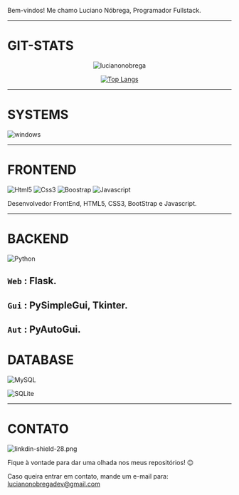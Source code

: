 Bem-vindos! Me chamo Luciano Nóbrega, Programador Fullstack.

___
# GIT-STATS

<div align="center">

![lucianonobrega](https://github-readme-stats.vercel.app/api?username=lucianonobrega&show_icons=true&theme=radical)

[![Top Langs](https://github-readme-stats.vercel.app/api/top-langs/?username=lucianonobrega)](https://github.com/lucianonobrega/github-readme-stats)

</div>

___
# SYSTEMS

![windows](https://shields.io/badge/Windows--9cf?logo=Windows&style=social)

___
# FRONTEND
![Html5](https://img.shields.io/badge/HTML5-E34F26?style=for-the-badge&logo=html5&logoColor=white)
![Css3](https://img.shields.io/badge/CSS3-1572B6?style=for-the-badge&logo=css3&logoColor=white)
![Boostrap](https://img.shields.io/badge/Bootstrap-563D7C?style=for-the-badge&logo=bootstrap&logoColor=white)
![Javascript](https://img.shields.io/badge/JavaScript-323330?style=for-the-badge&logo=javascript&logoColor=F7DF1E)

Desenvolvedor FrontEnd, HTML5, CSS3, BootStrap e Javascript.


___
# BACKEND
![Python](https://img.shields.io/pypi/pyversions/4?color=yellow&label=Python3&logo=Python&logoColor=blue&style=for-the-badge)

## `Web` : Flask.  
## `Gui` : PySimpleGui, Tkinter.
## `Aut` : PyAutoGui.

# DATABASE
![MySQL](https://img.shields.io/badge/MySQL-07405E?style=for-the-badge&logo=mysql&logoColor=white)

![SQLite](https://img.shields.io/badge/SQLite-07405E?style=for-the-badge&logo=sqlite&logoColor=white)


___
# CONTATO
![linkdin-shield-28.png](https://i.postimg.cc/c4NshDwG/linkdin-shield-28.png)[](https://br.linkedin.com/in/luciano-n%C3%B3brega-dev)

Fique à vontade para dar uma olhada nos meus repositórios! 😉

Caso queira entrar em contato, mande um e-mail para: lucianonobregadev@gmail.com
